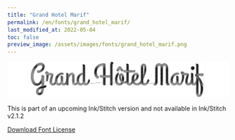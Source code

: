 ```yaml
---
title: "Grand Hotel Marif"
permalink: /en/fonts/grand_hotel_marif/
last_modified_at: 2022-05-04
toc: false
preview_image: /assets/images/fonts/grand_hotel_marif.png
---
```

![grand_hotel_marif](/assets/images/fonts/grand_hotel_marif.png)

This is part of an upcoming Ink/Stitch version and not available in Ink/Stitch v2.1.2


[Download Font License](https://github.com/inkstitch/inkstitch/tree/main/fonts/grand_hotel_marif/LICENSE)

